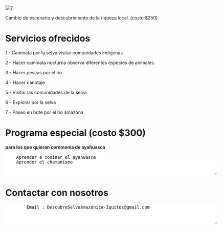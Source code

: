 <A HREF="http://?"><IMG SRC="https://viago.ca/wp-content/uploads/2018/09/Amazonie-1-768x432.jpg" ALT="?" BORDER=0></A>
	
Cambio de escenario y descubrimiento de la riqueza local.  (costo $250)

# Servicios ofrecidos

1 - Caminata por la selva visitar comunidades indígenas

2 - Hacer caminata nocturna observa diferentes especies de animales.

3 - Hacer pescas por el rio

4 - Hacer canotaje

5 - Visitar las comunidades de la selva

6 - Explorar por la selva

7 - Paseo en bote por el rio amazona

# Programa especial (costo $300) 
**para los que quieran ceremonia de ayahuasca**
<div id="bloc_page">
<textarea STYLE="border-style: none;" cols=80 rows=4>
	Aprender a cosinar el ayahuasca 
	Aprender el chamanismo
</textarea>
</div> <!-- div bloc_page -->

# Contactar con nosotros

<textarea STYLE="border-style: none;" cols=80 rows=4>
        Email : DescubreSelvaAmazonica-Iquitos@gmail.com

</textarea>
